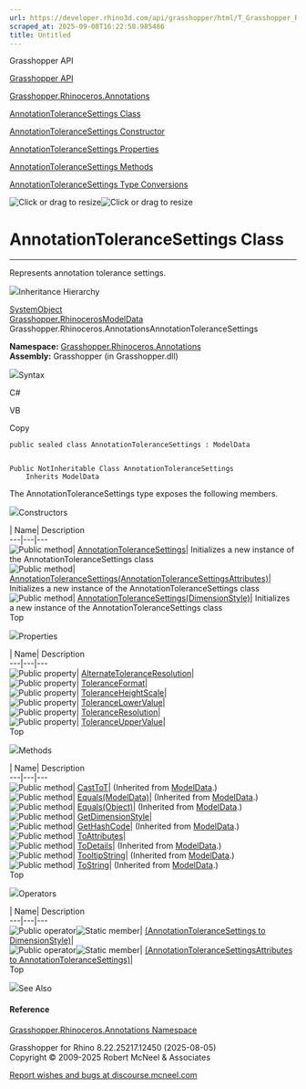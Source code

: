 ```yaml
---
url: https://developer.rhino3d.com/api/grasshopper/html/T_Grasshopper_Rhinoceros_Annotations_AnnotationToleranceSettings.htm
scraped_at: 2025-09-08T16:22:58.985486
title: Untitled
---
```


Grasshopper API

[Grasshopper API](../html/723c01da-9986-4db2-8f53-6f3a7494df75.htm
"Grasshopper API")

[Grasshopper.Rhinoceros.Annotations](../html/N_Grasshopper_Rhinoceros_Annotations.htm
"Grasshopper.Rhinoceros.Annotations")

[AnnotationToleranceSettings
Class](../html/T_Grasshopper_Rhinoceros_Annotations_AnnotationToleranceSettings.htm
"AnnotationToleranceSettings Class")

[AnnotationToleranceSettings Constructor
](../html/Overload_Grasshopper_Rhinoceros_Annotations_AnnotationToleranceSettings__ctor.htm
"AnnotationToleranceSettings Constructor ")

[AnnotationToleranceSettings
Properties](../html/Properties_T_Grasshopper_Rhinoceros_Annotations_AnnotationToleranceSettings.htm
"AnnotationToleranceSettings Properties")

[AnnotationToleranceSettings
Methods](../html/Methods_T_Grasshopper_Rhinoceros_Annotations_AnnotationToleranceSettings.htm
"AnnotationToleranceSettings Methods")

[AnnotationToleranceSettings Type
Conversions](../html/Operators_T_Grasshopper_Rhinoceros_Annotations_AnnotationToleranceSettings.htm
"AnnotationToleranceSettings Type Conversions")

![Click or drag to resize](../icons/TocOpen.gif)![Click or drag to
resize](../icons/TocClose.gif)

# AnnotationToleranceSettings Class  
  
---  
  
Represents annotation tolerance settings.

![](../icons/SectionExpanded.png)Inheritance Hierarchy

[SystemObject](https://docs.microsoft.com/dotnet/api/system.object)  
[Grasshopper.RhinocerosModelData](T_Grasshopper_Rhinoceros_ModelData.htm)  
Grasshopper.Rhinoceros.AnnotationsAnnotationToleranceSettings  

**Namespace:**
[Grasshopper.Rhinoceros.Annotations](N_Grasshopper_Rhinoceros_Annotations.htm)  
**Assembly:** Grasshopper (in Grasshopper.dll)

![](../icons/SectionExpanded.png)Syntax

C#

VB

Copy

    
    
    public sealed class AnnotationToleranceSettings : ModelData
    
    
    Public NotInheritable Class AnnotationToleranceSettings
    	Inherits ModelData

The AnnotationToleranceSettings type exposes the following members.

![](../icons/SectionExpanded.png)Constructors

| Name| Description  
---|---|---  
![Public method](../icons/pubmethod.gif)|
[AnnotationToleranceSettings](M_Grasshopper_Rhinoceros_Annotations_AnnotationToleranceSettings__ctor.htm)|
Initializes a new instance of the AnnotationToleranceSettings class  
![Public method](../icons/pubmethod.gif)|
[AnnotationToleranceSettings(AnnotationToleranceSettingsAttributes)](M_Grasshopper_Rhinoceros_Annotations_AnnotationToleranceSettings__ctor_1.htm)|
Initializes a new instance of the AnnotationToleranceSettings class  
![Public method](../icons/pubmethod.gif)|
[AnnotationToleranceSettings(DimensionStyle)](M_Grasshopper_Rhinoceros_Annotations_AnnotationToleranceSettings__ctor_2.htm)|
Initializes a new instance of the AnnotationToleranceSettings class  
Top

![](../icons/SectionExpanded.png)Properties

| Name| Description  
---|---|---  
![Public property](../icons/pubproperty.gif)|
[AlternateToleranceResolution](P_Grasshopper_Rhinoceros_Annotations_AnnotationToleranceSettings_AlternateToleranceResolution.htm)|  
![Public property](../icons/pubproperty.gif)|
[ToleranceFormat](P_Grasshopper_Rhinoceros_Annotations_AnnotationToleranceSettings_ToleranceFormat.htm)|  
![Public property](../icons/pubproperty.gif)|
[ToleranceHeightScale](P_Grasshopper_Rhinoceros_Annotations_AnnotationToleranceSettings_ToleranceHeightScale.htm)|  
![Public property](../icons/pubproperty.gif)|
[ToleranceLowerValue](P_Grasshopper_Rhinoceros_Annotations_AnnotationToleranceSettings_ToleranceLowerValue.htm)|  
![Public property](../icons/pubproperty.gif)|
[ToleranceResolution](P_Grasshopper_Rhinoceros_Annotations_AnnotationToleranceSettings_ToleranceResolution.htm)|  
![Public property](../icons/pubproperty.gif)|
[ToleranceUpperValue](P_Grasshopper_Rhinoceros_Annotations_AnnotationToleranceSettings_ToleranceUpperValue.htm)|  
Top

![](../icons/SectionExpanded.png)Methods

| Name| Description  
---|---|---  
![Public method](../icons/pubmethod.gif)|
[CastToT](M_Grasshopper_Rhinoceros_ModelData_CastTo__1.htm)|  (Inherited from
[ModelData](T_Grasshopper_Rhinoceros_ModelData.htm).)  
![Public method](../icons/pubmethod.gif)|
[Equals(ModelData)](M_Grasshopper_Rhinoceros_ModelData_Equals.htm)|
(Inherited from [ModelData](T_Grasshopper_Rhinoceros_ModelData.htm).)  
![Public method](../icons/pubmethod.gif)|
[Equals(Object)](M_Grasshopper_Rhinoceros_ModelData_Equals_1.htm)|  (Inherited
from [ModelData](T_Grasshopper_Rhinoceros_ModelData.htm).)  
![Public method](../icons/pubmethod.gif)|
[GetDimensionStyle](M_Grasshopper_Rhinoceros_Annotations_AnnotationToleranceSettings_GetDimensionStyle.htm)|  
![Public method](../icons/pubmethod.gif)|
[GetHashCode](M_Grasshopper_Rhinoceros_ModelData_GetHashCode.htm)|  (Inherited
from [ModelData](T_Grasshopper_Rhinoceros_ModelData.htm).)  
![Public method](../icons/pubmethod.gif)|
[ToAttributes](M_Grasshopper_Rhinoceros_Annotations_AnnotationToleranceSettings_ToAttributes.htm)|  
![Public method](../icons/pubmethod.gif)|
[ToDetails](M_Grasshopper_Rhinoceros_ModelData_ToDetails.htm)|  (Inherited
from [ModelData](T_Grasshopper_Rhinoceros_ModelData.htm).)  
![Public method](../icons/pubmethod.gif)|
[TooltipString](M_Grasshopper_Rhinoceros_ModelData_TooltipString.htm)|
(Inherited from [ModelData](T_Grasshopper_Rhinoceros_ModelData.htm).)  
![Public method](../icons/pubmethod.gif)|
[ToString](M_Grasshopper_Rhinoceros_ModelData_ToString.htm)|  (Inherited from
[ModelData](T_Grasshopper_Rhinoceros_ModelData.htm).)  
Top

![](../icons/SectionExpanded.png)Operators

| Name| Description  
---|---|---  
![Public operator](../icons/puboperator.gif)![Static
member](../icons/static.gif)| [(AnnotationToleranceSettings to
DimensionStyle)](M_Grasshopper_Rhinoceros_Annotations_AnnotationToleranceSettings_op_Explicit.htm)|  
![Public operator](../icons/puboperator.gif)![Static
member](../icons/static.gif)| [(AnnotationToleranceSettingsAttributes to
AnnotationToleranceSettings)](M_Grasshopper_Rhinoceros_Annotations_AnnotationToleranceSettings_op_Implicit.htm)|  
Top

![](../icons/SectionExpanded.png)See Also

#### Reference

[Grasshopper.Rhinoceros.Annotations
Namespace](N_Grasshopper_Rhinoceros_Annotations.htm)

Grasshopper for Rhino 8.22.25217.12450 (2025-08-05)  
Copyright © 2009-2025 Robert McNeel & Associates

[Report wishes and bugs at
discourse.mcneel.com](https://discourse.mcneel.com/c/grasshopper)


